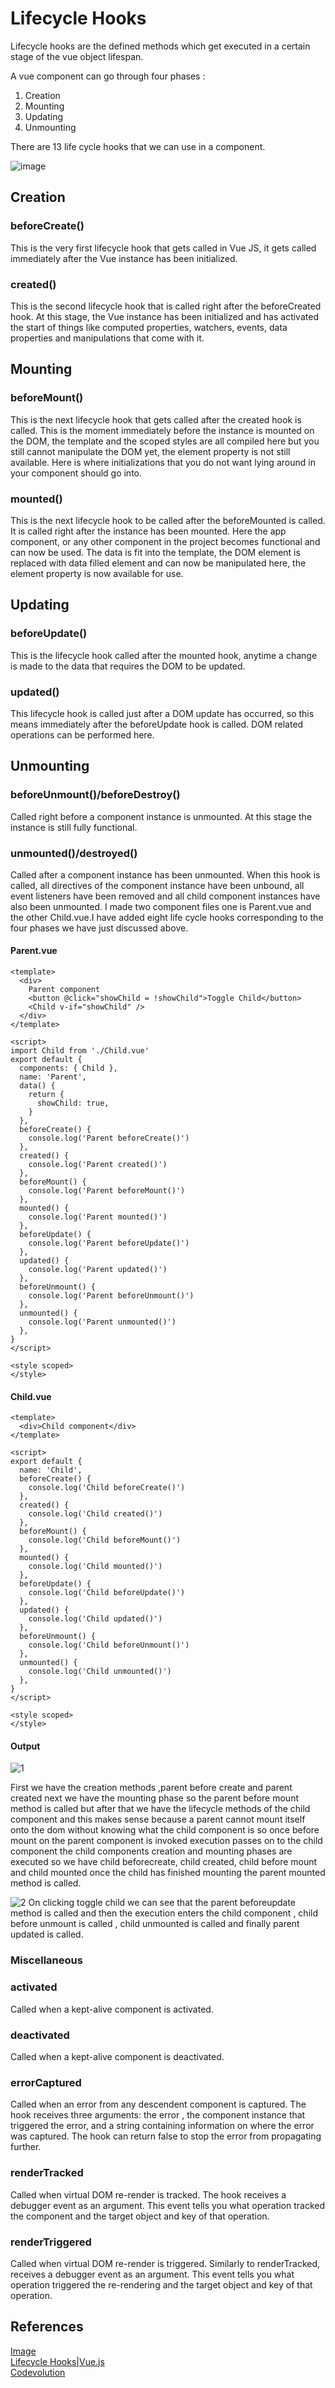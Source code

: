 # Lifecycle Hooks
Lifecycle hooks are the defined methods which get executed in a certain stage of the vue object lifespan.

A vue component can go through four phases :
1. Creation
2. Mounting
3. Updating
4. Unmounting

There are 13 life cycle hooks that we can use in a component.  

![image](https://user-images.githubusercontent.com/87546207/141983910-35b3085f-fa2b-43c1-9a0a-acbbccedf162.png)


## Creation
### beforeCreate()
This is the very first lifecycle hook that gets called in Vue JS, it gets called immediately after the Vue instance has been initialized.

### created()
This is the second lifecycle hook that is called right after the beforeCreated hook. At this stage, the Vue instance has been initialized and has activated the start of things like computed properties, watchers, events, data properties and manipulations that come with it.

## Mounting
### beforeMount()
This is the next lifecycle hook that gets called after the created hook is called. This is the moment immediately before the instance is mounted on the DOM, the template and the scoped styles are all compiled here but you still cannot manipulate the DOM yet, the element property is not still available. Here is where initializations that you do not want lying around in your component should go into.
### mounted()
This is the next lifecycle hook to be called after the beforeMounted is called. It is called right after the instance has been mounted. Here the app component, or any other component in the project becomes functional and can now be used. The data is fit into the template, the DOM element is replaced with data filled element and can now be manipulated here, the element property is now available for use.


## Updating
### beforeUpdate()
This is the lifecycle hook called after the mounted hook, anytime a change is made to the data that requires the DOM to be updated.
### updated()
This lifecycle hook is called just after a DOM update has occurred, so this means immediately after the beforeUpdate hook is called. DOM related operations can be performed here.

## Unmounting
### beforeUnmount()/beforeDestroy()
Called right before a component instance is unmounted. At this stage the instance is still fully functional.
### unmounted()/destroyed()
Called after a component instance has been unmounted. When this hook is called, all directives of the component instance have been unbound, all event listeners have been removed
and all child component instances have also been unmounted.
I made two component files one is Parent.vue and the other Child.vue.I have added eight life cycle hooks corresponding to the four phases we have just discussed above. 

#### Parent.vue
```
<template>
  <div>
    Parent component
    <button @click="showChild = !showChild">Toggle Child</button>
    <Child v-if="showChild" />
  </div>
</template>

<script>
import Child from './Child.vue'
export default {
  components: { Child },
  name: 'Parent',
  data() {
    return {
      showChild: true,
    }
  },
  beforeCreate() {
    console.log('Parent beforeCreate()')
  },
  created() {
    console.log('Parent created()')
  },
  beforeMount() {
    console.log('Parent beforeMount()')
  },
  mounted() {
    console.log('Parent mounted()')
  },
  beforeUpdate() {
    console.log('Parent beforeUpdate()')
  },
  updated() {
    console.log('Parent updated()')
  },
  beforeUnmount() {
    console.log('Parent beforeUnmount()')
  },
  unmounted() {
    console.log('Parent unmounted()')
  },
}
</script>

<style scoped>
</style>
```
#### Child.vue
```
<template>
  <div>Child component</div>
</template>

<script>
export default {
  name: 'Child',
  beforeCreate() {
    console.log('Child beforeCreate()')
  },
  created() {
    console.log('Child created()')
  },
  beforeMount() {
    console.log('Child beforeMount()')
  },
  mounted() {
    console.log('Child mounted()')
  },
  beforeUpdate() {
    console.log('Child beforeUpdate()')
  },
  updated() {
    console.log('Child updated()')
  },
  beforeUnmount() {
    console.log('Child beforeUnmount()')
  },
  unmounted() {
    console.log('Child unmounted()')
  },
}
</script>

<style scoped>
</style>
```
#### Output
![1](https://user-images.githubusercontent.com/87546207/141700764-5e4d625e-2342-453e-aa51-11f2e1c93db0.PNG)

First we have the creation methods ,parent before create and parent created next we have the mounting phase so the parent before mount method is called but after that we have the lifecycle methods of the child component and this makes sense because a parent cannot mount itself onto the dom without knowing what the child component is so once before mount on the parent component is invoked execution passes on to the child component the child components creation and mounting phases are executed so we have child beforecreate, child created,
child before mount and child mounted once the child has finished mounting the parent mounted method is called.  
  
    
 ![2](https://user-images.githubusercontent.com/87546207/141701170-dcaaec01-5c2b-45e2-a0f1-3732791160b4.PNG)
On clicking toggle child we can see that the parent beforeupdate method is called and then the execution enters the child component , child before unmount is called , child unmounted is called and finally
parent updated is called. 


### Miscellaneous
### activated
Called when a kept-alive component is activated.
### deactivated
Called when a kept-alive component is deactivated.
### errorCaptured
Called when an error from any descendent component is captured. The hook receives three arguments: the error , the component instance that triggered the error, and a string containing information on where the error was captured. The hook can return false to stop the error from propagating further.
### renderTracked
Called when virtual DOM re-render is tracked. The hook receives a debugger event as an argument. This event tells you what operation tracked the component and the target object and key of that operation.
### renderTriggered
Called when virtual DOM re-render is triggered. Similarly to renderTracked, receives a debugger event as an argument. This event tells you what operation triggered the re-rendering and the target object and key of that operation.

## References
[Image](https://cdn-images-1.medium.com/max/1600/1*byyX8EW6mIhRsCBWwByNYg.png)  
[Lifecycle Hooks|Vue.js](https://v3.vuejs.org/api/options-lifecycle-hooks.html#rendertracked)  
[Codevolution](https://youtu.be/hk6OktYj8Fs)
